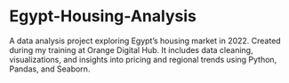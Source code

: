 # Egypt-Housing-Analysis
A data analysis project exploring Egypt’s housing market in 2022. Created during my training at Orange Digital Hub. It includes data cleaning, visualizations, and insights into pricing and regional trends using Python, Pandas, and Seaborn.
